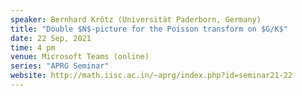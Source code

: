 ```yaml
---
speaker: Bernhard Krötz (Universität Paderborn, Germany)
title: "Double $N$-picture for the Poisson transform on $G/K$"
date: 22 Sep, 2021
time: 4 pm
venue: Microsoft Teams (online)
series: "APRG Seminar"
website: http://math.iisc.ac.in/~aprg/index.php?id=seminar21-22
---
```

